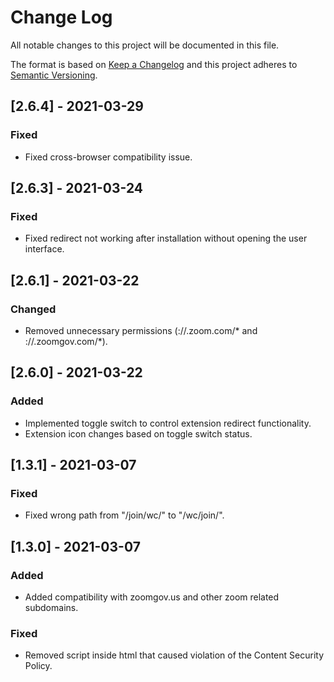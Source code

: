 # Change Log
All notable changes to this project will be documented in this file.

The format is based on [Keep a Changelog](http://keepachangelog.com/)
and this project adheres to [Semantic Versioning](http://semver.org/).

## [2.6.4] - 2021-03-29

### Fixed

- Fixed cross-browser compatibility issue.

## [2.6.3] - 2021-03-24

### Fixed

- Fixed redirect not working after installation without opening the user interface.

## [2.6.1] - 2021-03-22

### Changed

- Removed unnecessary permissions (://.zoom.com/* and ://.zoomgov.com/*).

## [2.6.0] - 2021-03-22

### Added

- Implemented toggle switch to control extension redirect functionality.
- Extension icon changes based on toggle switch status.

## [1.3.1] - 2021-03-07

### Fixed

- Fixed wrong path from "/join/wc/" to "/wc/join/".

## [1.3.0] - 2021-03-07

### Added

- Added compatibility with zoomgov.us and other zoom related subdomains.

### Fixed

- Removed script inside html that caused violation of the Content Security Policy.
